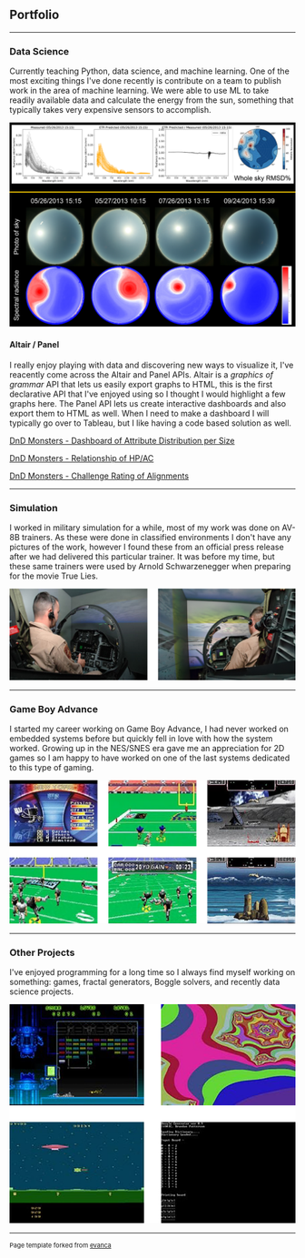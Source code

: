 ## Portfolio

---

### Data Science

Currently teaching Python, data science, and machine learning. One of the most exciting things I've done recently is contribute on a team to publish work in the area of machine learning. We were able to use ML to take readily available data and calculate the energy from the sun, something that typically takes very expensive sensors to accomplish.

<img src="images/spectral.png?raw=true"/>

#### Altair / Panel

I really enjoy playing with data and discovering new ways to visualize it, I've reacently come across the Altair and Panel APIs. Altair is a *graphics of grammar* API that lets us easily export graphs to HTML, this is the first declarative API that I've enjoyed using so I thought I would highlight a few graphs here. The Panel API lets us create interactive dashboards and also export them to HTML as well. When I need to make a dashboard I will typically go over to Tableau, but I like having a code based solution as well.

[DnD Monsters - Dashboard of Attribute Distribution per Size](graphs/graph3.html)

[DnD Monsters - Relationship of HP/AC](graphs/graph1.html)
 
[DnD Monsters - Challenge Rating of Alignments](graphs/graph2.html)

---

### Simulation

I worked in military simulation for a while, most of my work was done on AV-8B trainers. As these were done in classified environments I don't have any pictures of the work, however I found these from an official press release after we had delivered this particular trainer. It was before my time, but these same trainers were used by Arnold Schwarzenegger when preparing for the movie True Lies.

<img src="images/sim_work.png?raw=true"/>

---

### Game Boy Advance

I started my career working on Game Boy Advance, I had never worked on embedded systems before but quickly fell in love with how the system worked. Growing up in the NES/SNES era gave me an appreciation for 2D games so I am happy to have worked on one of the last systems dedicated to this type of gaming.

<img src="images/gba_dev.png?raw=true"/>

---

### Other Projects

I've enjoyed programming for a long time so I always find myself working on something: games, fractal generators, Boggle solvers, and recently data science projects.

<img src="images/fun_stuff.png?raw=true"/>

---

<p style="font-size:11px">Page template forked from <a href="https://github.com/evanca/quick-portfolio">evanca</a></p>
